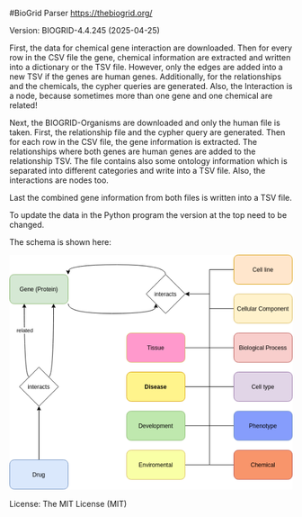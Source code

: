 #BioGrid Parser
https://thebiogrid.org/

Version: BIOGRID-4.4.245 (2025-04-25)

First, the data for chemical gene interaction are downloaded. Then for every row in the CSV file the gene, chemical information are extracted and written into a dictionary or the TSV file. However, only the edges are added into a new TSV if the genes are human genes. Additionally, for the relationships and the chemicals, the cypher queries are generated. Also, the Interaction is a node, because sometimes more than one gene and one chemical are related!

Next, the BIOGRID-Organisms are downloaded and only the human file is taken. First, the relationship file and the cypher query are generated. Then for each row in the CSV file, the gene information is extracted. The relationships where both genes are human genes are added to the relationship TSV. The file contains also some ontology information which is separated into different categories and write into a TSV file. Also, the interactions are nodes too.

Last the combined gene information from both files is written into a TSV file.

To update the data in the Python program the version at the top need to be changed.

The schema is shown here:

![er_diagram](bioGrid.png)

License: The MIT License (MIT)